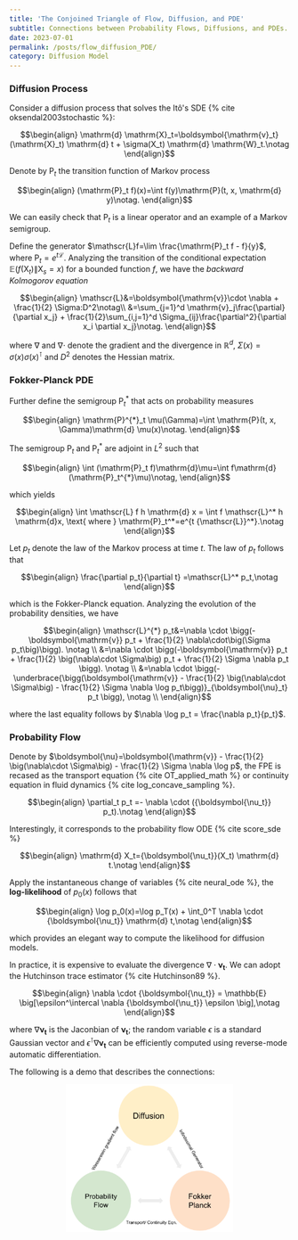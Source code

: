 ```yaml
---
title: 'The Conjoined Triangle of Flow, Diffusion, and PDE'
subtitle: Connections between Probability Flows, Diffusions, and PDEs.
date: 2023-07-01
permalink: /posts/flow_diffusion_PDE/
category: Diffusion Model
---
```


<!-- https://math.meta.stackexchange.com/questions/5020/mathjax-basic-tutorial-and-quick-reference -->

### Diffusion Process

Consider a diffusion process that solves the Itô's SDE {% cite oksendal2003stochastic %}:

$$\begin{align}
\mathrm{d} \mathrm{X}_t=\boldsymbol{\mathrm{v}_t}(\mathrm{X}_t) \mathrm{d} t + \sigma(X_t) \mathrm{d} \mathrm{W}_t.\notag
\end{align}$$

Denote by $\mathrm{P}_t$ the transition function of Markov process

$$\begin{align}
(\mathrm{P}_t f)(x)=\int f(y)\mathrm{P}(t, x, \mathrm{d} y)\notag.
\end{align}$$

We can easily check that $\mathrm{P}_t$ is a linear operator and an example of a Markov semigroup.

Define the generator $\mathscr{L}f=\lim \frac{\mathrm{P}_t f - f}{y}$, where $\mathrm{P}_t=e^{t \mathscr{L}}$. Analyzing the transition of the conditional expectation $\mathbb{E}(f(\mathrm{X}_t)\|\mathrm{X}_s=x)$ for a bounded function $f$, we have the *backward Kolmogorov equation*

$$\begin{align}
\mathscr{L}&=\boldsymbol{\mathrm{v}}\cdot \nabla + \frac{1}{2} \Sigma:D^2\notag\\
           &=\sum_{j=1}^d \mathrm{v}_j\frac{\partial}{\partial x_j} + \frac{1}{2}\sum_{i,j=1}^d \Sigma_{ij}\frac{\partial^2}{\partial x_i \partial x_j}\notag.
\end{align}$$

where $\nabla$ and  $\nabla\cdot$ denote the gradient and the divergence in $\mathbb{R}^d$, $\Sigma(x)=\sigma(x) \sigma(x)^\intercal$ and $D^2$ denotes the Hessian matrix. 


<!-- # https://openreview.net/pdf?id=x9tAJ3_N0k -->

### Fokker-Planck PDE

Further define the semigroup $\mathrm{P}_t^{*}$ that acts on probability measures 

$$\begin{align}
\mathrm{P}^{*}_t \mu(\Gamma)=\int \mathrm{P}(t, x, \Gamma)\mathrm{d} \mu(x)\notag.
\end{align}$$

The semigroup $\mathrm{P}_t$ and $\mathrm{P}_t^{*}$ are adjoint in $L^2$ such that

$$\begin{align}
\int (\mathrm{P}_t f)\mathrm{d}\mu=\int f\mathrm{d}(\mathrm{P}_t^{*}\mu)\notag,
\end{align}$$

which yields

$$\begin{align}
\int \mathscr{L} f h \mathrm{d} x = \int f \mathscr{L}^* h \mathrm{d}x, \text{ where } \mathrm{P}_t^*=e^{t {\mathscr{L}}^*}.\notag
\end{align}$$


Let $p_t$ denote the law of the Markov process at time $t$. The law of $p_t$ follows that

$$\begin{align}
\frac{\partial p_t}{\partial t} =\mathscr{L}^* p_t,\notag
\end{align}$$

which is the Fokker-Planck equation. Analyzing the evolution of the probability densities, we have

$$\begin{align}
\mathscr{L}^{*} p_t&=\nabla \cdot \bigg(-\boldsymbol{\mathrm{v}} p_t + \frac{1}{2} \nabla\cdot\big(\Sigma p_t\big)\bigg). \notag \\
                &=\nabla \cdot \bigg(-\boldsymbol{\mathrm{v}} p_t + \frac{1}{2} \big(\nabla\cdot \Sigma\big) p_t + \frac{1}{2} \Sigma \nabla p_t \bigg). \notag \\
                &=\nabla \cdot \bigg(-\underbrace{\bigg(\boldsymbol{\mathrm{v}} - \frac{1}{2} \big(\nabla\cdot \Sigma\big) - \frac{1}{2} \Sigma \nabla \log p_t\bigg)}_{\boldsymbol{\nu}_t} p_t \bigg), \notag \\
\end{align}$$

where the last equality follows by $\nabla \log p_t = \frac{\nabla p_t}{p_t}$.




### Probability Flow

Denote by $\boldsymbol{\nu}=\boldsymbol{\mathrm{v}} - \frac{1}{2} \big(\nabla\cdot \Sigma\big) - \frac{1}{2} \Sigma \nabla \log p$, the FPE is recased as the transport equation {% cite OT_applied_math %} or continuity equation in fluid dynamics {% cite log_concave_sampling %}.

$$\begin{align}
\partial_t p_t =- \nabla \cdot ({\boldsymbol{\nu_t}} p_t).\notag
\end{align}$$

Interestingly, it corresponds to the probability flow ODE {% cite score_sde %}

$$\begin{align}
\mathrm{d} X_t={\boldsymbol{\nu_t}}(X_t) \mathrm{d} t.\notag
\end{align}$$




Apply the instantaneous change of variables {% cite neural_ode %}, the **log-likelihood** of $p_0(x)$ follows that

$$\begin{align}
\log p_0(x)=\log p_T(x) + \int_0^T \nabla \cdot {\boldsymbol{\nu_t}} \mathrm{d} t,\notag
\end{align}$$

which provides an elegant way to compute the likelihood for diffusion models.


In practice, it is expensive to evaluate the divergence $\nabla \cdot {\boldsymbol{\nu_t}}$. We can adopt the Hutchinson trace estimator {% cite Hutchinson89 %}.

$$\begin{align}
\nabla \cdot {\boldsymbol{\nu_t}} = \mathbb{E} \big[\epsilon^\intercal \nabla {\boldsymbol{\nu_t}} \epsilon \big],\notag
\end{align}$$

where $\nabla {\boldsymbol{\nu_t}}$ is the Jaconbian of ${\boldsymbol{\nu_t}}$; the random variable $\epsilon$ is a standard Gaussian vector and $\epsilon^\intercal \nabla {\boldsymbol{\nu_t}}$ can be efficiently computed using reverse-mode automatic differentiation.


The following is a demo that describes the connections:

<p align="center">
    <img src="/images/ODE_PDE_SDE.png" width="300" />
</p>

